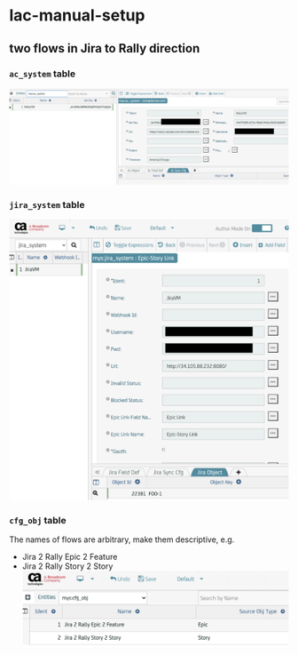 # lac-manual-setup

## two flows in Jira to Rally direction

### `ac_system` table  
![ac_system](img/ac_system-J2R-S2S.png "ac_system")
### `jira_system` table  
![jira_system](img/jira_system-J2R-S2S.png "jira_system")


### `cfg_obj` table  
The names of flows are arbitrary, make them descriptive, e.g.
* Jira 2 Rally Epic 2 Feature 
* Jira 2 Rally Story 2 Story
![cfg_obj](img/two-flows.png "cfg_obj")
